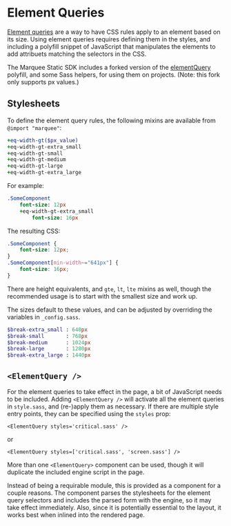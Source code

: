 # Element Queries

[Element queries](http://css-tricks.com/use-cases-requirements-element-queries/)
are a way to have CSS rules apply to an element based on its size. Using
element queries requires defining them in the styles, and including a polyfill
snippet of JavaScript that manipulates the elements to add attribuets matching
the selectors in the CSS.

The Marquee Static SDK includes a forked version of the
[elementQuery](https://github.com/tysonmatanich/elementQuery) polyfill, and
some Sass helpers, for using them on projects. (Note: this fork only supports
px values.)



## Stylesheets

To define the element query rules, the following mixins are available from
`@import "marquee"`:

```sass
+eq-width-gt($px_value)
+eq-width-gt-extra_small
+eq-width-gt-small
+eq-width-gt-medium
+eq-width-gt-large
+eq-width-gt-extra_large
```

For example:

```sass
.SomeComponent
    font-size: 12px
    +eq-width-gt-extra_small
        font-size: 16px
```

The resulting CSS:

```css
.SomeComponent {
    font-size: 12px;
}
.SomeComponent[min-width~="641px"] {
    font-size: 16px;
}
```

There are height equivalents, and `gte`, `lt`, `lte` mixins as well,
though the recommended usage is to start with the smallest size and work up.

The sizes default to these values, and can be adjusted by overriding the
variables in `_config.sass`.

```sass
$break-extra_small : 640px
$break-small       : 768px
$break-medium      : 1024px
$break-large       : 1280px
$break-extra_large : 1440px
```

## `<ElementQuery />`

For the element queries to take effect in the page, a bit of JavaScript needs
to be included. Adding `<ElementQuery />` will activate all the element
queries in `style.sass`, and (re-)apply them as necessary. If there are
multiple style entry points, they can be specified using the `styles` prop:

    <ElementQuery styles='critical.sass' />

or

    <ElementQuery styles=['critical.sass', 'screen.sass'] />

More than one `<ElementQuery>` component can be used, though it will duplicate
the included engine script in the page.

Instead of being a requirable module, this is provided as a component for
a couple reasons. The component parses the stylesheets for the element query
selectors and includes the parsed form with the engine, so it may take effect
immediately. Also, since it is potentially essential to the layout, it works
best when inlined into the rendered page.
